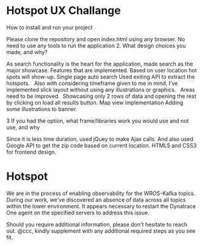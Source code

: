 # Hotspot UX Challange
How to install and run your project

Please clone the repository and open index.html using any browser. No need to use any tools to run the application
2. What design choices you made, and why?

As search functionality is the heart for the application, made search as the major showcase. 
Features that are implemented.
 Based on user location hot spots will show-up. 
 Single page auto search 
 Used exiting API to extract the hotspots.   Also with considering timeframe given to me in mind, I’ve implemented slick layout without using any illustrations or graphics. 
   Areas need to be improved. 
Showcasing only 2 rows of data and opening the rest by clicking on load all results button.
Map view implementation
Adding some illustrations to banner.

3 If you had the option, what frame/libraries work you would use and not use, and why

Since it is less time duration, used jQuey to make Ajax calls. And also used Google API to get the zip code based on current location. HTML5 and CSS3 for frontend design.

# Hotspot

We are in the process of enabling observability for the WROS-Kafka topics. During our work, we've discovered an absence of data across all topics within the lower environment. It appears necessary to restart the Dynatrace One agent on the specified servers to address this issue.

Should you require additional information, please don't hesitate to reach out. @ccc, kindly supplement with any additional required steps as you see fit.

